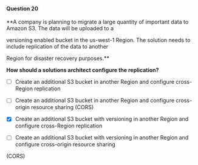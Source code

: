 #### Question  20


**A company is planning to migrate a large quantity of important data to Amazon S3. The data will be uploaded to a

versioning enabled bucket in the us-west-1 Region. The solution needs to include replication of the data to another

Region for disaster recovery purposes.**


**How should a solutions architect configure the replication?**


- [ ] Create an additional S3 bucket in another Region and configure cross-Region replication


- [ ] Create an additional S3 bucket in another Region and configure cross-origin resource sharing (CORS)


- [x] Create an additional S3 bucket with versioning in another Region and configure cross-Region replication


- [ ] Create an additional S3 bucket with versioning in another Region and configure cross-origin resource sharing

(CORS)

